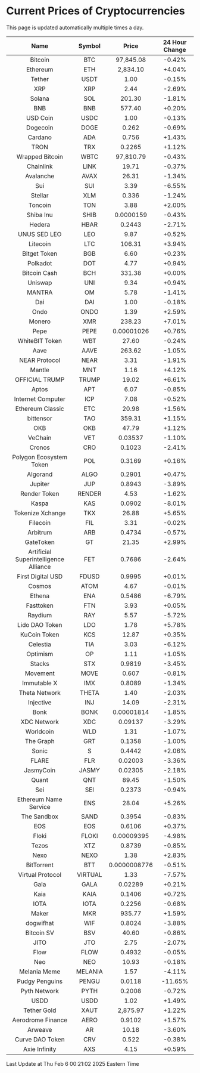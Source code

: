 # Current Prices of Cryptocurrencies
This page is updated automatically multiple times a day.

| Name | Symbol | Price | 24 Hour Change |
| :---: |:---:| :---: | :---: |
| Bitcoin | BTC | 97,845.08 | -0.42% |
| Ethereum | ETH | 2,834.10 | +4.04% |
| Tether | USDT | 1.00 | -0.15% |
| XRP | XRP | 2.44 | -2.69% |
| Solana | SOL | 201.30 | -1.81% |
| BNB | BNB | 577.40 | +0.20% |
| USD Coin | USDC | 1.00 | -0.13% |
| Dogecoin | DOGE | 0.262 | -0.69% |
| Cardano | ADA | 0.756 | +1.43% |
| TRON | TRX | 0.2265 | +1.12% |
| Wrapped Bitcoin | WBTC | 97,810.79 | -0.43% |
| Chainlink | LINK | 19.71 | -0.37% |
| Avalanche | AVAX | 26.31 | -1.34% |
| Sui | SUI | 3.39 | -6.55% |
| Stellar | XLM | 0.336 | -1.24% |
| Toncoin | TON | 3.88 | +2.00% |
| Shiba Inu | SHIB | 0.0000159 | -0.43% |
| Hedera | HBAR | 0.2443 | -2.71% |
| UNUS SED LEO | LEO | 9.87 | +0.52% |
| Litecoin | LTC | 106.31 | +3.94% |
| Bitget Token | BGB | 6.60 | +0.23% |
| Polkadot | DOT | 4.77 | +0.94% |
| Bitcoin Cash | BCH | 331.38 | +0.00% |
| Uniswap | UNI | 9.34 | +0.94% |
| MANTRA | OM | 5.78 | -1.41% |
| Dai | DAI | 1.00 | -0.18% |
| Ondo | ONDO | 1.39 | +2.59% |
| Monero | XMR | 238.23 | +7.01% |
| Pepe | PEPE | 0.00001026 | +0.76% |
| WhiteBIT Token | WBT | 27.60 | -0.24% |
| Aave | AAVE | 263.62 | -1.05% |
| NEAR Protocol | NEAR | 3.31 | -1.91% |
| Mantle | MNT | 1.16 | +4.12% |
| OFFICIAL TRUMP | TRUMP | 19.02 | +6.61% |
| Aptos | APT | 6.07 | -0.85% |
| Internet Computer | ICP | 7.08 | -0.52% |
| Ethereum Classic | ETC | 20.98 | +1.56% |
| bittensor | TAO | 359.31 | +1.15% |
| OKB | OKB | 47.79 | +1.12% |
| VeChain | VET | 0.03537 | -1.10% |
| Cronos | CRO | 0.1023 | -2.41% |
| Polygon Ecosystem Token | POL | 0.3169 | +0.16% |
| Algorand | ALGO | 0.2901 | +0.47% |
| Jupiter | JUP | 0.8943 | -3.89% |
| Render Token | RENDER | 4.53 | -1.62% |
| Kaspa | KAS | 0.0902 | -8.01% |
| Tokenize Xchange | TKX | 26.88 | +5.65% |
| Filecoin | FIL | 3.31 | -0.02% |
| Arbitrum | ARB | 0.4734 | -0.57% |
| GateToken | GT | 21.35 | +2.99% |
| Artificial Superintelligence Alliance | FET | 0.7686 | -2.64% |
| First Digital USD | FDUSD | 0.9995 | +0.01% |
| Cosmos | ATOM | 4.67 | -0.01% |
| Ethena | ENA | 0.5486 | -6.79% |
| Fasttoken | FTN | 3.93 | +0.05% |
| Raydium | RAY | 5.57 | -5.72% |
| Lido DAO Token | LDO | 1.78 | +5.78% |
| KuCoin Token | KCS | 12.87 | +0.35% |
| Celestia | TIA | 3.03 | -6.12% |
| Optimism | OP | 1.11 | +1.05% |
| Stacks | STX | 0.9819 | -3.45% |
| Movement | MOVE | 0.607 | -0.81% |
| Immutable X | IMX | 0.8089 | -1.34% |
| Theta Network | THETA | 1.40 | -2.03% |
| Injective | INJ | 14.09 | -2.31% |
| Bonk | BONK | 0.00001814 | -1.85% |
| XDC Network | XDC | 0.09137 | -3.29% |
| Worldcoin | WLD | 1.31 | -1.07% |
| The Graph | GRT | 0.1358 | -1.00% |
| Sonic | S | 0.4442 | +2.06% |
| FLARE | FLR | 0.02003 | -3.36% |
| JasmyCoin | JASMY | 0.02305 | -2.18% |
| Quant | QNT | 89.45 | -1.50% |
| Sei | SEI | 0.2373 | -0.94% |
| Ethereum Name Service | ENS | 28.04 | +5.26% |
| The Sandbox | SAND | 0.3954 | -0.83% |
| EOS | EOS | 0.6106 | +0.37% |
| Floki | FLOKI | 0.00009395 | -4.98% |
| Tezos | XTZ | 0.8739 | -0.85% |
| Nexo | NEXO | 1.38 | +2.83% |
| BitTorrent | BTT | 0.0000008776 | -0.51% |
| Virtual Protocol | VIRTUAL | 1.33 | -7.57% |
| Gala | GALA | 0.02289 | +0.21% |
| Kaia | KAIA | 0.1406 | +0.72% |
| IOTA | IOTA | 0.2256 | -0.68% |
| Maker | MKR | 935.77 | +1.59% |
| dogwifhat | WIF | 0.8024 | -3.88% |
| Bitcoin SV | BSV | 40.60 | -0.86% |
| JITO | JTO | 2.75 | -2.07% |
| Flow | FLOW | 0.4932 | -0.05% |
| Neo | NEO | 10.93 | -0.18% |
| Melania Meme | MELANIA | 1.57 | -4.11% |
| Pudgy Penguins | PENGU | 0.0118 | -11.65% |
| Pyth Network | PYTH | 0.2008 | -0.72% |
| USDD | USDD | 1.02 | +1.49% |
| Tether Gold | XAUT | 2,875.97 | +1.22% |
| Aerodrome Finance | AERO | 0.9102 | +1.57% |
| Arweave | AR | 10.18 | -3.60% |
| Curve DAO Token | CRV | 0.522 | -0.38% |
| Axie Infinity | AXS | 4.15 | +0.59% |

Last Update at Thu Feb  6 00:21:02 2025 Eastern Time